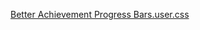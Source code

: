 [Better Achievement Progress Bars.user.css](https://raw.githubusercontent.com/Neop0litan/CSS-Tweaks/main/Stylus/steamcommunity.com/Better%20Achievement%20Progress%20Bars.user.css)
